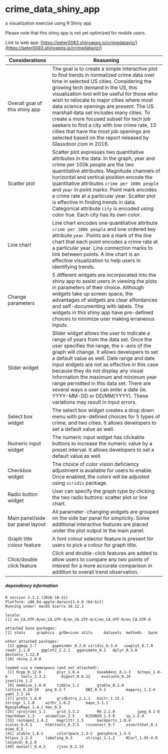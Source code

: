 # crime_data_shiny_app
a visualization exercise using R Shiny app

Please note that this shiny app is not yet optimized for mobile users.


Link to web app: [https://peter0083.shinyapps.io/crimedataviz/](https://peter0083.shinyapps.io/crimedataviz/)

| Considerations                   | Reasoning                                                                                                                                                                                                                                                                                                                                                                                                                                                                                                                                                          |
|----------------------------------|--------------------------------------------------------------------------------------------------------------------------------------------------------------------------------------------------------------------------------------------------------------------------------------------------------------------------------------------------------------------------------------------------------------------------------------------------------------------------------------------------------------------------------------------------------------------|
| Overall goal of this shiny app   | The goal is to create a simple interactive plot to find trends in normalized crime data over time in selected US cities. Considering the growing tech demand in the US, this visualization tool will be useful for those who wish to relocate to major cities where most data science openings are present. The US marshall data set includes many cities. To create a more focused subset for tech job seekers to find a city with low crime rate, 10 cities that have the most job openings are selected based on the report released by Glassdoor.com in 2016.  |
| Scatter plot                     | Scatter plot expresses two quantitative attributes in the data. In the graph, year and crime per 100k people are the two quantitative attributes. Magnitude channels of horizontal and vertical position encode the quantitative attributes `crime per 100k people` and `year` in point marks. Point mark encodes a crime rate at a particular year. Scatter plot is effective in finding trends in data. Categorical attribute `city` is encoded using color hue. Each city has its own color.                                                                    |
| Line chart                       | Line chart encodes one quantitative attribute `crime per 100k people` and one ordered key attribute `year`. Points are a mark of the line chart that each point encodes a crime rate at a particular year. Line connection marks to link between points. A line chart is an effective visualization to help users in identifying trends.                                                                                                                                                                                                                           |
| Change parameters                | 5 different widgets are incorporated into the shiny app to assist users in viewing the plots in parameters of their choice. Although widgets take up screen space, the advantages of widgets are clear affordances and self-documenting with labels. The widgets in this shiny app have pre-defined choices to minimize user making erraneous inputs.                                                                                                                                                                                                              |
| Slider widget                    | Slider widget allows the user to indicate a range of years from the data set. Once the user specifies the range, the x-axis of the graph will change. It allows developers to set a default value as well. Date range and date input widgets are not as effective in this case because they do not display any visual information the maximum and minimum year range permitted in this data set. There are several ways a user can enter a date (ie. YYYY-MM-DD or DD/MM/YYYY). These variations may result in input errors.                                       |
| Select box widget                | The select box widget creates a drop down menu with pre-defined choices for 5 types of crime, and two cities. It allows developers to set a default value as well.                                                                                                                                                                                                                                                                                                                                                                                                 |
| Numeric input widget             | The numeric input widget has clickable buttons to increase the numeric value by a preset interval. It allows developers to set a default value as well.                                                                                                                                                                                                                                                                                                                                                                                                            |
| Checkbox widget                  | The choice of color vision deficiency adjustment is available for users to enable. Once enabled, the colors will be adjusted using `viridis` package.                                                                                                                                                                                                                                                                                                                                                                                                              |
| Radio button widget              | User can specify the graph type by clicking the two radio buttons: scatter plot or line chart.                                                                                                                                                                                                                                                                                                                                                                                                                                                                     |
| Main panel/side bar panel layout | All parameter-changing widgets are grouped on the side bar panel for simplicity. Some additional interactive features are placed under the plot output in the main panel.                                                                                                                                                                                                                                                                                                                                                                                          |
| Graph title colour feature       | A font colour selector feature is present for users to pick a colour for graph title.                                                                                                                                                                                                                                                                                                                                                                                                                                                                              |
| Click/double click feature       | Click and double-click features are added to allow users to compare any two points of interest for a more accurate comparison in addition to overall trend observation.                                                                                                                                                                                                                                                                                                                                                                                            |


##### dependency information

```{r}
R version 3.3.2 (2016-10-31)
Platform: x86_64-apple-darwin13.4.0 (64-bit)
Running under: macOS Sierra 10.12.3

locale:
[1] en_CA.UTF-8/en_CA.UTF-8/en_CA.UTF-8/C/en_CA.UTF-8/en_CA.UTF-8

attached base packages:
[1] stats     graphics  grDevices utils     datasets  methods   base     

other attached packages:
 [1] ggmap_2.7       gapminder_0.2.0 viridis_0.3.4   cowplot_0.7.0   readr_1.1.0     ggplot2_2.2.1   gganimate_0.1   dplyr_0.5.0     devtools_1.12.0
[10] shiny_1.0.0    

loaded via a namespace (and not attached):
 [1] Rcpp_0.12.8       plyr_1.8.4        base64enc_0.1-3   bitops_1.0-6      tools_3.3.2       digest_0.6.12     evaluate_0.10     jsonlite_1.2     
 [9] memoise_1.0.0     tibble_1.2        gtable_0.2.0      lattice_0.20-34   png_0.1-7         DBI_0.5-1         mapproj_1.2-4     yaml_2.1.14      
[17] proto_1.0.0       gridExtra_2.2.1   knitr_1.15.1      stringr_1.1.0     withr_1.0.2       maps_3.1.1        RgoogleMaps_1.4.1 hms_0.3          
[25] rprojroot_1.1     grid_3.3.2        R6_2.2.0          jpeg_0.1-8        rmarkdown_1.3     animation_2.5     RJSONIO_1.3-0     sp_1.2-4         
[33] reshape2_1.4.2    magrittr_1.5      backports_1.0.4   scales_0.4.1      htmltools_0.3.5   rsconnect_0.7     assertthat_0.1    mime_0.5         
[41] xtable_1.8-2      colorspace_1.3-2  geosphere_1.5-5   httpuv_1.3.3      labeling_0.3      stringi_1.1.2     RCurl_1.95-4.8    lazyeval_0.2.0   
[49] munsell_0.4.3     rjson_0.2.15  
```
